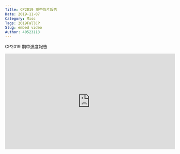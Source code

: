 ```yaml
---
Title: CP2019 期中影片報告
Date: 2019-11-07 
Category: Misc
Tags: 2019FallCP
Slug: embed video
Author: 40523113
---
```

CP2019 期中進度報告
<iframe width="560" height="315" src="https://www.youtube.com/embed/hXdyY3DHg7I" frameborder="0" allow="accelerometer; autoplay; encrypted-media; gyroscope; picture-in-picture" allowfullscreen></iframe>
